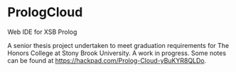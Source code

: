 PrologCloud
===========

Web IDE for XSB Prolog

A senior thesis project undertaken to meet graduation requirements for The Honors College at Stony Brook University. A work in progress. Some notes can be found at https://hackpad.com/Prolog-Cloud-yBuKYR8QLDo.
